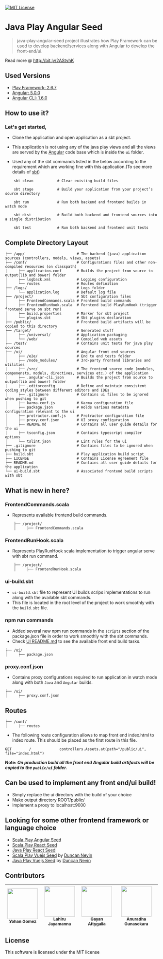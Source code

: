 [![MIT License][license-badge]][LICENSE]

# Java Play Angular Seed

> java-play-angular-seed project illustrates how Play Framework can be used to develop backend/services along with Angular to develop the front-end/ui. 

Read more @ http://bit.ly/2AStvhK

## Used Versions

* [Play Framework: 2.6.7](https://www.playframework.com/documentation/2.6.x/Home)
* [Angular: 5.0.0](https://angular.io/)
* [Angular CLI: 1.6.0](https://cli.angular.io/)

## How to use it?

### Let's get started,

* Clone the application and open application as a sbt project.

* This application is not using any of the java play views and all the views are served by the [Angular](https://angular.io/) code base which is inside the `ui` folder.

* Used any of the sbt commands listed in the below according to the requirement which are working fine with this application.(To see more details of [sbt](http://www.scala-sbt.org/))

``` 
    sbt clean           # Clear existing build files
    
    sbt stage           # Build your application from your project’s source directory
    
    sbt run             # Run both backend and frontend builds in watch mode
    
    sbt dist            # Build both backend and frontend sources into a single distribution
    
    sbt test            # Run both backend and frontend unit tests 
```

## Complete Directory Layout

```
├── /app/                        # The backend (java) application sources (controllers, models, views, assets)
├── /conf/                       # Configurations files and other non-compiled resources (on classpath)
│     ├── application.conf       # Builds the project from source to output(lib and bower) folder
│     ├── logback.xml            # Logging configuration
│     └── routes                 # Routes definition
├── /logs/                       # Logs folder
│     └── application.log        # Default log file
├── /project/                    # Sbt configuration files
│     ├── FrontendCommands.scala # Frontend build commands
│     ├── FrontendRunHook.scala  # Forntend build PlayRunHook (trigger frontend serve on sbt run)
│     ├── build.properties       # Marker for sbt project 
│     └── plugins.sbt            # Sbt plugins declaration
├── /public/                     # Frontend build artifacts will be copied to this directory
├── /target/                     # Generated stuff
│     ├── /universal/            # Application packaging
│     └── /web/                  # Compiled web assets
├── /test/                       # Contains unit tests for java play sources
├── /ui/                         # Angular front end sources
│     ├── /e2e/                  # End to end tests folder
│     ├── /node_modules/         # 3rd-party frontend libraries and utilities
│     ├── /src/                  # The frontend source code (modules, componensts, models, directives, services etc.) of the application
│     ├── .angular-cli.json      # Builds the project from source to output(lib and bower) folder
│     ├── .editorconfig          # Define and maintain consistent coding styles between different editors and IDEs
│     ├── .gitignore             # Contains ui files to be ignored when pushing to git
│     ├── karma.conf.js          # Karma configuration file
│     ├── package.json           # Holds various metadata configuration relevant to the ui
│     ├── protractor.conf.js     # Protractor configuration file
│     ├── proxy.conf.json        # UI proxy configuration
│     ├── README.md              # Contains all user guide details for the ui
│     ├── tsconfig.json          # Contains typescript compiler options
│     └── tslint.json            # Lint rules for the ui
├── .gitignore                   # Contains files to be ignored when pushing to git
├── build.sbt                    # Play application build script
├── LICENSE                      # Contains License Agreement file
├── README.md                    # Contains all user guide details for the application
└── ui-build.sbt                 # Associated frontend build scripts with sbt
```

## What is new in here?

### FrontendCommands.scala

* Represents available frontend build commands.

```
    ├── /project/
    │     ├── FrontendCommands.scala
```


### FrontendRunHook.scala

* Represents PlayRunHook scala implementation to trigger angular serve with sbt run command.

```
    ├── /project/                   
    │     ├── FrontendRunHook.scala
```

### ui-build.sbt

* `ui-build.sbt` file to represent UI builds scrips implementations to run along with the available sbt commands.
* This file is located in the root level of the project to work smoothly with the `build.sbt` file.

### npm run commands

* Added several new npm run commands in the `scripts` section of the package.json file in order to work smoothly with the sbt commands.
* Check [UI README.md](./ui/README.md) to see the available front end build tasks.

```
├── /ui/                       
│     ├── package.json          
```

### proxy.conf.json

* Contains proxy configurations required to run application in watch mode along with both `Java` and `Angular` builds.

```
├── /ui/                       
│     ├── proxy.conf.json          
```
  
## Routes

```
├── /conf/      
│     ├── routes 
```

* The following route configuration allows to map front end index.html to index route. This should be placed as the first route in this file.

```
GET        /             controllers.Assets.at(path="/public/ui", file="index.html")
```

**Note: _On production build all the front end Angular build artifacts will be copied to the `public/ui` folder._**

## Can be used to implement any front end/ui build!

* Simply replace the ui directory with the build of your choice
* Make output directory ROOT/public/
* Implement a proxy to localhost:9000

## Looking for some other frontend framework or language choice

* [Scala Play Angular Seed](https://github.com/yohangz/scala-play-angular-seed)
* [Scala Play React Seed](https://github.com/yohangz/scala-play-react-seed)
* [Java Play React Seed](https://github.com/yohangz/java-play-react-seed)
* [Scala Play Vuejs Seed](https://github.com/duncannevin/scala-play-vue-seed) by [Duncan Nevin](https://github.com/duncannevin)
* [Java Play Vuejs Seed](https://github.com/duncannevin/java-play-vue-seed) by [Duncan Nevin](https://github.com/duncannevin)


## Contributors

<!-- ALL-CONTRIBUTORS-LIST:START - Do not remove or modify this section -->
|[<img src="https://avatars2.githubusercontent.com/u/5279079?s=400&v=4" width="100px;"/><br /><sub>Yohan Gomez</sub>][yohan-profile]| [<img src="https://avatars2.githubusercontent.com/u/6312524?s=400&u=efc9267c6f903c379fafaaf7b3b0d9a939474c01&v=4" width="100px;"/><br /><sub>Lahiru Jayamanna</sub>][lahiru-profile]<br />| [<img src="https://avatars0.githubusercontent.com/u/3881403?s=400&v=4" width="100px;"/><br /><sub>Gayan Attygalla</sub>](https://github.com/Arty26)| [<img src="https://avatars0.githubusercontent.com/u/24251976?s=400&v=4" width="100px;"/><br /><sub>Anuradha Gunasekara</sub>][anuradha-profile]|
| :---: | :---: | :---: | :---: |
<!-- ALL-CONTRIBUTORS-LIST:END -->

## License

This software is licensed under the MIT license

[license-badge]: http://img.shields.io/badge/license-MIT-blue.svg?style=flat
[license]: https://github.com/yohangz/java-play-angular-seed/blob/master/LICENSE

[yohan-profile]: https://github.com/yohangz
[lahiru-profile]: https://github.com/lahiruz
[gayan-profile]: https://github.com/Arty26
[anuradha-profile]: https://github.com/sanuradhag